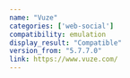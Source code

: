 ```yaml
---
name: "Vuze"
categories: ['web-social']
compatibility: emulation
display_result: "Compatible"
version_from: "5.7.7.0"
link: https://www.vuze.com/
---
```


